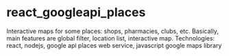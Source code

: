 # react_googleapi_places
Interactive maps for some places: shops, pharmacies, clubs, etc. 
Basically, main features are global filter, location list, interactive map.
Technologies: react, nodejs, google api places web service, javascript google maps library
